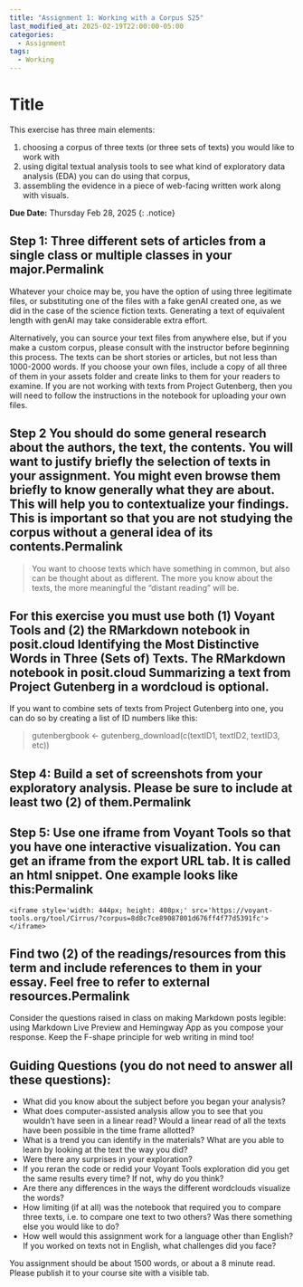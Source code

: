 ```yaml
---
title: "Assignment 1: Working with a Corpus S25"
last_modified_at: 2025-02-19T22:00:00-05:00
categories:
  - Assignment
tags:
  - Working
---
```

# Title
This exercise has three main elements:
1. choosing a corpus of three texts (or three sets of texts) you would like to work with
2. using digital textual analysis tools to see what kind of exploratory data analysis (EDA) you can do using that corpus,
3. assembling the evidence in a piece of web-facing written work along with visuals.

**Due Date:** Thursday Feb 28, 2025 
{: .notice}

## Step 1: Three different sets of articles from a single class or multiple classes in your major.Permalink

Whatever your choice may be, you have the option of using three legitimate files, or substituting one of the files with a fake genAI created one, as we did in the case of the science fiction texts. Generating a text of equivalent length with genAI may take considerable extra effort.

Alternatively, you can source your text files from anywhere else, but if you make a custom corpus, please consult with the instructor before beginning this process. The texts can be short stories or articles, but not less than 1000-2000 words. If you choose your own files, include a copy of all three of them in your assets folder and create links to them for your readers to examine. If you are not working with texts from Project Gutenberg, then you will need to follow the instructions in the notebook for uploading your own files.

## Step 2 You should do some general research about the authors, the text, the contents. You will want to justify briefly the selection of texts in your assignment. You might even browse them briefly to know generally what they are about. This will help you to contextualize your findings. This is important so that you are not studying the corpus without a general idea of its contents.Permalink

> You want to choose texts which have something in common, but also can be thought about as different. The more you know about the texts, the more meaningful the “distant reading” will be.

## For this exercise you must use both (1) Voyant Tools and (2) the RMarkdown notebook in posit.cloud Identifying the Most Distinctive Words in Three (Sets of) Texts. The RMarkdown notebook in posit.cloud Summarizing a text from Project Gutenberg in a wordcloud is optional.

If you want to combine sets of texts from Project Gutenberg into one, you can do so by creating a list of ID numbers like this:

>gutenbergbook <- gutenberg_download(c(textID1, textID2, textID3, etc))

## Step 4: Build a set of screenshots from your exploratory analysis. Please be sure to include at least two (2) of them.Permalink

## Step 5: Use one iframe from Voyant Tools so that you have one interactive visualization. You can get an iframe from the export URL tab. It is called an html snippet. One example looks like this:Permalink

```
<iframe style='width: 444px; height: 408px;' src='https://voyant-tools.org/tool/Cirrus/?corpus=8d8c7ce89087801d676ff4f77d5391fc'></iframe>
```

## Find two (2) of the readings/resources from this term and include references to them in your essay. Feel free to refer to external resources.Permalink

Consider the questions raised in class on making Markdown posts legible: using Markdown Live Preview and Hemingway App as you compose your response. Keep the F-shape principle for web writing in mind too!

## Guiding Questions (you do not need to answer all these questions):

* What did you know about the subject before you began your analysis?
* What does computer-assisted analysis allow you to see that you wouldn’t have seen in a linear read? Would a linear read of all the texts have been possible in the time frame allotted?
* What is a trend you can identify in the materials? What are you able to learn by looking at the text the way you did?
* Were there any surprises in your exploration?
* If you reran the code or redid your Voyant Tools exploration did you get the same results every time? If not, why do you think?
* Are there any differences in the ways the different wordclouds visualize the words?
* How limiting (if at all) was the notebook that required you to compare three texts, i.e. to compare one text to two others? Was there something else you would like to do?
* How well would this assignment work for a language other than English? If you worked on texts not in English, what challenges did you face?

You assignment should be about 1500 words, or about a 8 minute read. Please publish it to your course site with a visible tab.